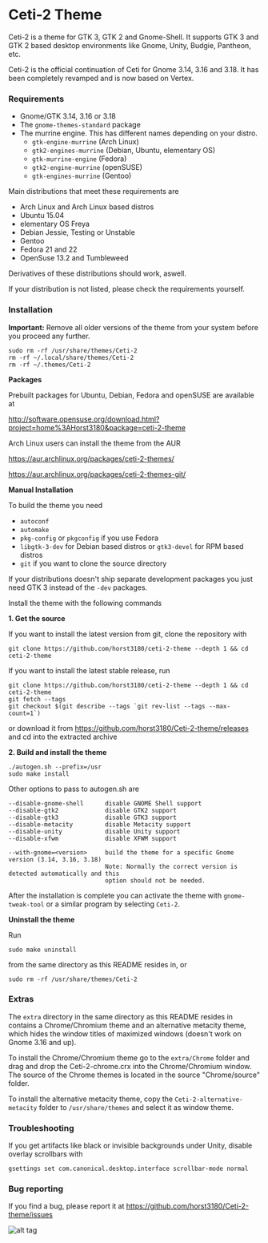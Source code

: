 # Ceti-2 Theme

Ceti-2 is a theme for GTK 3, GTK 2 and Gnome-Shell. It supports GTK 3 and GTK 2 based desktop environments like Gnome, Unity, Budgie, Pantheon, etc.

Ceti-2 is the official continuation of Ceti for Gnome 3.14, 3.16 and 3.18. It has been completely revamped and is now based on Vertex.

### Requirements

* Gnome/GTK 3.14, 3.16 or 3.18
* The `gnome-themes-standard` package
* The murrine engine. This has different names depending on your distro.
  * `gtk-engine-murrine` (Arch Linux)
  * `gtk2-engines-murrine` (Debian, Ubuntu, elementary OS)
  * `gtk-murrine-engine` (Fedora)
  * `gtk2-engine-murrine` (openSUSE)
  * `gtk-engines-murrine` (Gentoo)

Main distributions that meet these requirements are

* Arch Linux and Arch Linux based distros
* Ubuntu 15.04
* elementary OS Freya
* Debian Jessie, Testing or Unstable
* Gentoo
* Fedora 21 and 22
* OpenSuse 13.2 and Tumbleweed

Derivatives of these distributions should work, aswell.

If your distribution is not listed, please check the requirements yourself.

### Installation

**Important:** Remove all older versions of the theme from your system before you proceed any further.

    sudo rm -rf /usr/share/themes/Ceti-2
    rm -rf ~/.local/share/themes/Ceti-2
    rm -rf ~/.themes/Ceti-2
    
**Packages**

Prebuilt packages for Ubuntu, Debian, Fedora and openSUSE are available at 

http://software.opensuse.org/download.html?project=home%3AHorst3180&package=ceti-2-theme

Arch Linux users can install the theme from the AUR

https://aur.archlinux.org/packages/ceti-2-themes/

https://aur.archlinux.org/packages/ceti-2-themes-git/

**Manual Installation**

To build the theme you need 
* `autoconf`
* `automake`
* `pkg-config` or `pkgconfig` if you use Fedora
* `libgtk-3-dev` for Debian based distros or `gtk3-devel` for RPM based distros
* `git` if you want to clone the source directory

If your distributions doesn't ship separate development packages you just need GTK 3 instead of the `-dev` packages.

Install the theme with the following commands

**1. Get the source**

If you want to install the latest version from git, clone the repository with

    git clone https://github.com/horst3180/ceti-2-theme --depth 1 && cd ceti-2-theme

If you want to install the latest stable release, run

    git clone https://github.com/horst3180/ceti-2-theme --depth 1 && cd ceti-2-theme
    git fetch --tags
    git checkout $(git describe --tags `git rev-list --tags --max-count=1`)

or download it from https://github.com/horst3180/Ceti-2-theme/releases and cd into the extracted archive

**2. Build and install the theme**

    ./autogen.sh --prefix=/usr
    sudo make install

Other options to pass to autogen.sh are

    --disable-gnome-shell      disable GNOME Shell support
    --disable-gtk2             disable GTK2 support
    --disable-gtk3             disable GTK3 support
    --disable-metacity         disable Metacity support
    --disable-unity            disable Unity support
    --disable-xfwm             disable XFWM support

    --with-gnome=<version>     build the theme for a specific Gnome version (3.14, 3.16, 3.18)
                               Note: Normally the correct version is detected automatically and this
                               option should not be needed.

After the installation is complete you can activate the theme with `gnome-tweak-tool` or a similar program by selecting `Ceti-2`.

**Uninstall the theme**

Run

    sudo make uninstall

from the same directory as this README resides in, or

    sudo rm -rf /usr/share/themes/Ceti-2

### Extras

The `extra` directory in the same directory as this README resides in contains a Chrome/Chromium  theme and an alternative metacity theme, which hides the window titles of maximized windows (doesn't work on Gnome 3.16 and up).

To install the Chrome/Chromium theme go to the `extra/Chrome` folder and drag and drop the Ceti-2-chrome.crx into the Chrome/Chromium window. The source of the Chrome themes is located in the source "Chrome/source" folder.

To install the alternative metacity theme, copy the `Ceti-2-alternative-metacity` folder to `/usr/share/themes` and select it as window theme.

### Troubleshooting

If you get artifacts like black or invisible backgrounds under Unity, disable overlay scrollbars with

    gsettings set com.canonical.desktop.interface scrollbar-mode normal


### Bug reporting
If you find a bug, please report it at https://github.com/horst3180/Ceti-2-theme/issues

![alt tag](http://orig06.deviantart.net/f1a0/f/2015/265/1/7/ceti_2_theme_by_horst3180-d8393uc.jpg)
